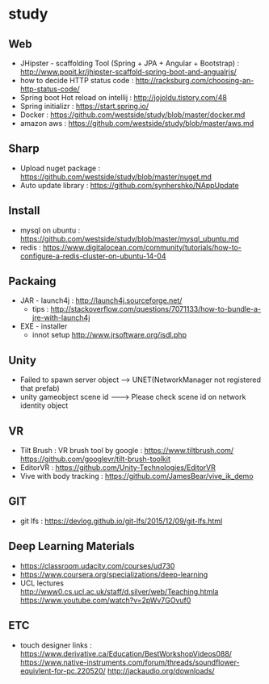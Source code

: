 # study

## Web
* JHipster - scaffolding Tool (Spring + JPA + Angular + Bootstrap) : http://www.popit.kr/jhipster-scaffold-spring-boot-and-angualrjs/
* how to decide HTTP status code : http://racksburg.com/choosing-an-http-status-code/
* Spring boot Hot reload on intellij : http://jojoldu.tistory.com/48
* Spring initializr : https://start.spring.io/
* Docker : https://github.com/westside/study/blob/master/docker.md
* amazon aws : https://github.com/westside/study/blob/master/aws.md

## Sharp
* Upload nuget package : https://github.com/westside/study/blob/master/nuget.md
* Auto update library : https://github.com/synhershko/NAppUpdate

## Install
* mysql on ubuntu : https://github.com/westside/study/blob/master/mysql_ubuntu.md
* redis : https://www.digitalocean.com/community/tutorials/how-to-configure-a-redis-cluster-on-ubuntu-14-04


## Packaing 
* JAR - launch4j : http://launch4j.sourceforge.net/ 
  * tips : http://stackoverflow.com/questions/7071133/how-to-bundle-a-jre-with-launch4j
* EXE - installer 
  * innot setup http://www.jrsoftware.org/isdl.php
  
## Unity
* Failed to spawn server object  --> UNET(NetworkManager not registered that prefab)
* unity gameobject scene id ---> Please check scene id on network identity object

## VR
* Tilt Brush : VR brush tool by google : https://www.tiltbrush.com/ https://github.com/googlevr/tilt-brush-toolkit
* EditorVR : https://github.com/Unity-Technologies/EditorVR
* Vive with body tracking : https://github.com/JamesBear/vive_ik_demo

## GIT
* git lfs : https://devlog.github.io/git-lfs/2015/12/09/git-lfs.html

## Deep Learning Materials
* https://classroom.udacity.com/courses/ud730
* https://www.coursera.org/specializations/deep-learning
* UCL lectures http://www0.cs.ucl.ac.uk/staff/d.silver/web/Teaching.htmla  https://www.youtube.com/watch?v=2pWv7GOvuf0

## ETC 
* touch designer links : https://www.derivative.ca/Education/BestWorkshopVideos088/ https://www.native-instruments.com/forum/threads/soundflower-equivlent-for-pc.220520/  http://jackaudio.org/downloads/
